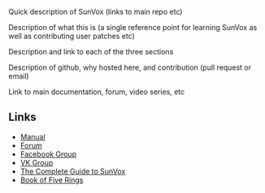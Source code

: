 Quick description of SunVox (links to main repo etc)

Description of what this is (a single reference point for learning SunVox as well as contributing user patches etc)

Description and link to each of the three sections

Description of github, why hosted here, and contribution (pull request or email)

Link to main documentation, forum, video series, etc

## Links
* [Manual](http://www.warmplace.ru/wiki/sunvox:manual_en)
* [Forum](http://www.warmplace.ru/forum/viewforum.php?f=16)
* [Facebook Group](https://www.facebook.com/groups/sunvox/)
* [VK Group](https://vk.com/sunvoxtracker "")
* [The Complete Guide to SunVox](http://sunvox-guide.readthedocs.io/en/latest/index.html)
* [Book of Five Rings](https://archive.org/stream/MiyamotoMusashi-BookOfFiveRingsgoRinNoSho/Book_of_Five_Rings_djvu.txt)
